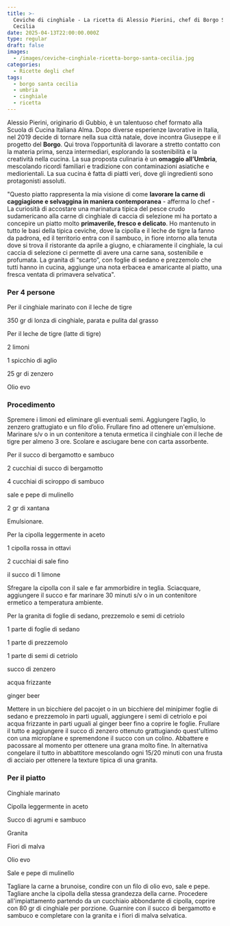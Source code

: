 ```yaml
---
title: >-
  Ceviche di cinghiale - La ricetta di Alessio Pierini, chef di Borgo Santa
  Cecilia 
date: 2025-04-13T22:00:00.000Z
type: regular
draft: false
images:
  - /images/ceviche-cinghiale-ricetta-borgo-santa-cecilia.jpg
categories:
  - Ricette degli chef
tags:
  - borgo santa cecilia
  - umbria
  - cinghiale
  - ricetta
---
```


Alessio Pierini, originario di Gubbio, è un talentuoso chef formato alla Scuola di Cucina Italiana Alma. Dopo diverse esperienze lavorative in Italia, nel 2019 decide di tornare nella sua città natale, dove incontra Giuseppe e il progetto del **Borgo**. Qui trova l’opportunità di lavorare a stretto contatto con la materia prima, senza intermediari, esplorando la sostenibilità e la creatività nella cucina. La sua proposta culinaria è un **omaggio all’Umbria**, mescolando ricordi familiari e tradizione con contaminazioni asiatiche e mediorientali. La sua cucina è fatta di piatti veri, dove gli ingredienti sono protagonisti assoluti.

"Questo piatto rappresenta la mia visione di come **lavorare la carne di caggiagione e selvaggina in maniera contemporanea** - afferma lo chef - La curiosità di accostare una marinatura tipica del pesce crudo sudamericano alla carne di cinghiale di caccia di selezione mi ha portato a concepire un piatto molto **primaverile, fresco e delicato**. Ho mantenuto in tutto le basi della tipica ceviche, dove la cipolla e il leche de tigre la fanno da padrona, ed il territorio entra con il sambuco, in fiore intorno alla tenuta dove si trova il ristorante da aprile a giugno, e chiaramente il cinghiale, la cui caccia di selezione ci permette di avere una carne sana, sostenibile e profumata. La granita di “scarto”, con foglie di sedano e prezzemolo che tutti hanno in cucina, aggiunge una nota erbacea e amaricante al piatto, una fresca ventata di primavera selvatica".

### Per 4 persone

Per il cinghiale marinato con il leche de tigre

350 gr di lonza di cinghiale, parata e pulita dal grasso

Per il leche de tigre (latte di tigre)

2 limoni

1 spicchio di aglio

25 gr di zenzero

Olio evo

### Procedimento

Spremere i limoni ed eliminare gli eventuali semi. Aggiungere l’aglio, lo zenzero grattugiato e un filo d’olio. Frullare fino ad ottenere un'emulsione. Marinare s/v o in un contenitore a tenuta ermetica il cinghiale con il leche de tigre per almeno 3 ore. Scolare e asciugare bene con carta assorbente.

Per il succo di bergamotto e sambuco

2 cucchiai di succo di bergamotto

4 cucchiai di sciroppo di sambuco

sale e pepe di mulinello

2 gr di xantana

Emulsionare.

Per la cipolla leggermente in aceto

1 cipolla rossa in ottavi

2 cucchiai di sale fino

il succo di 1 limone

Sfregare la cipolla con il sale e far ammorbidire in teglia. Sciacquare, aggiungere il succo e far marinare 30 minuti s/v o in un contenitore ermetico a temperatura ambiente.

Per la granita di foglie di sedano, prezzemolo e semi di cetriolo

1 parte di foglie di sedano

1 parte di prezzemolo

1 parte di semi di cetriolo

succo di zenzero

acqua frizzante

ginger beer

Mettere in un bicchiere del pacojet o in un bicchiere del minipimer foglie di sedano e prezzemolo in parti uguali, aggiungere i semi di cetriolo e poi acqua frizzante in parti uguali al ginger beer fino a coprire le foglie. Frullare il tutto e aggiungere il succo di zenzero ottenuto grattugiando quest'ultimo con una microplane e spremendone il succo con un colino. Abbattere e pacossare al momento per ottenere una grana molto fine. In alternativa congelare il tutto in abbattitore mescolando ogni 15/20 minuti con una frusta di acciaio per ottenere la texture tipica di una granita.

### Per il piatto

Cinghiale marinato

Cipolla leggermente in aceto

Succo di agrumi e sambuco

Granita

Fiori di malva

Olio evo

Sale e pepe di mulinello

Tagliare la carne a brunoise, condire con un filo di olio evo, sale e pepe. Tagliare anche la cipolla della stessa grandezza della carne. Procedere all'impiattamento partendo da un cucchiaio abbondante di cipolla, coprire con 80 gr di cinghiale per porzione. Guarnire con il succo di bergamotto e sambuco e completare con la granita e i fiori di malva selvatica.
